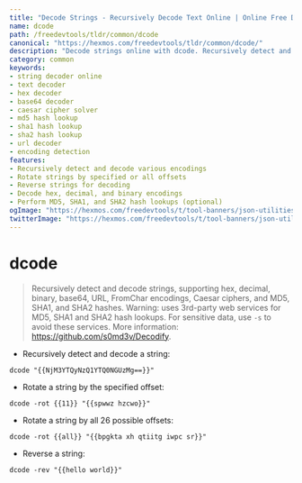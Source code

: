 ```yaml
---
title: "Decode Strings - Recursively Decode Text Online | Online Free DevTools by Hexmos"
name: dcode
path: /freedevtools/tldr/common/dcode
canonical: "https://hexmos.com/freedevtools/tldr/common/dcode/"
description: "Decode strings online with dcode. Recursively detect and decode various encodings and hashes. Free online tool, no registration required."
category: common
keywords:
- string decoder online
- text decoder
- hex decoder
- base64 decoder
- caesar cipher solver
- md5 hash lookup
- sha1 hash lookup
- sha2 hash lookup
- url decoder
- encoding detection
features:
- Recursively detect and decode various encodings
- Rotate strings by specified or all offsets
- Reverse strings for decoding
- Decode hex, decimal, and binary encodings
- Perform MD5, SHA1, and SHA2 hash lookups (optional)
ogImage: "https://hexmos.com/freedevtools/t/tool-banners/json-utilities-banner.png"
twitterImage: "https://hexmos.com/freedevtools/t/tool-banners/json-utilities-banner.png"
---
```


# dcode

> Recursively detect and decode strings, supporting hex, decimal, binary, base64, URL, FromChar encodings, Caesar ciphers, and MD5, SHA1, and SHA2 hashes.
> Warning: uses 3rd-party web services for MD5, SHA1 and SHA2 hash lookups. For sensitive data, use `-s` to avoid these services.
> More information: <https://github.com/s0md3v/Decodify>.

- Recursively detect and decode a string:

`dcode "{{NjM3YTQyNzQ1YTQ0NGUzMg==}}"`

- Rotate a string by the specified offset:

`dcode -rot {{11}} "{{spwwz hzcwo}}"`

- Rotate a string by all 26 possible offsets:

`dcode -rot {{all}} "{{bpgkta xh qtiitg iwpc sr}}"`

- Reverse a string:

`dcode -rev "{{hello world}}"`
